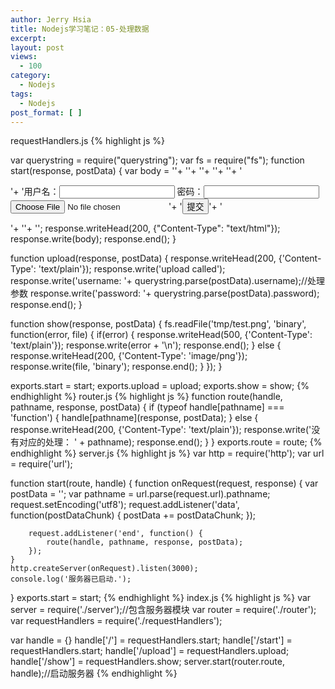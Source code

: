 ```yaml
---
author: Jerry Hsia
title: Nodejs学习笔记：05-处理数据
excerpt:
layout: post
views:
  - 100
category:
  - Nodejs
tags:
  - Nodejs
post_format: [ ]
---
```

requestHandlers.js
{% highlight js %}

var querystring = require("querystring");
var fs = require("fs");
function start(response, postData) {
    var body = '<html>'+
    '<head>'+
    '<meta http-equiv="Content-Type" content="text/html; '+
    'charset=UTF-8" />'+
    '</head>'+
    '<body>'+
    '<form action="/upload" method="post" enctype="multipart/form-data">'+
    '用户名：<input name="username" /> 密码：<input name="password" /> <input type="file" name="upload">'+
    '<input type="submit" value="提交" />'+
    '</form>'+
    '</body>'+
    '</html>';
    response.writeHead(200, {"Content-Type": "text/html"});
    response.write(body);
    response.end();
}

function upload(response, postData) {
    response.writeHead(200, {'Content-Type': 'text/plain'});
    response.write('upload called');
    response.write('username: '+ querystring.parse(postData).username);//处理参数
    response.write('password: '+ querystring.parse(postData).password);
    response.end();
}

function show(response, postData) {
    fs.readFile('tmp/test.png', 'binary', function(error, file) {
        if(error) {
            response.writeHead(500, {'Content-Type': 'text/plain'});
            response.write(error + '\n');
            response.end();
        } else {
            response.writeHead(200, {'Content-Type': 'image/png'});
            response.write(file, 'binary');
            response.end();
        }
    });
}

exports.start = start;
exports.upload = upload;
exports.show = show;
{% endhighlight %}
router.js
{% highlight js %}
function route(handle, pathname, response, postData) {
    if (typeof handle[pathname] === 'function') {
        handle[pathname](response, postData);
    } else {
        response.writeHead(200, {'Content-Type': 'text/plain'});
        response.write('没有对应的处理： ' + pathname);
        response.end();
    }
}
exports.route = route;
{% endhighlight %}
server.js
{% highlight js %}
var http = require('http');
var url = require('url');

function start(route, handle) {
    function onRequest(request, response) {
        var postData = '';
        var pathname = url.parse(request.url).pathname;
        request.setEncoding('utf8');
        request.addListener('data', function(postDataChunk) {
            postData += postDataChunk;
        });

        request.addListener('end', function() {
            route(handle, pathname, response, postData);
        });
    }
    http.createServer(onRequest).listen(3000);
    console.log('服务器已启动.');
}
exports.start = start;
{% endhighlight %}
index.js
{% highlight js %}
var server = require('./server');//包含服务器模块
var router = require('./router');
var requestHandlers = require('./requestHandlers');

var handle = {}
handle['/'] = requestHandlers.start;
handle['/start'] = requestHandlers.start;
handle['/upload'] = requestHandlers.upload;
handle['/show'] = requestHandlers.show;
server.start(router.route, handle);//启动服务器
{% endhighlight %}
